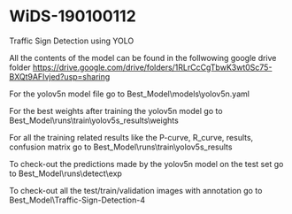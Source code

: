 # WiDS-190100112
Traffic Sign Detection using YOLO

All the contents of the model can be found in the follwowing google drive folder
https://drive.google.com/drive/folders/1RLrCcCgTbwK3wt0Sc75-BXQt9AFIvjed?usp=sharing

For the yolov5n model file go to Best_Model\models\yolov5n.yaml

For the best weights after training the yolov5n model go to Best_Model\runs\train\yolov5s_results\weights

For all the training related results like the P-curve, R_curve, results, confusion matrix go to Best_Model\runs\train\yolov5s_results

To check-out the predictions made by the yolov5n model on the test set go to Best_Model\runs\detect\exp

To check-out all the test/train/validation images with annotation go to Best_Model\Traffic-Sign-Detection-4
